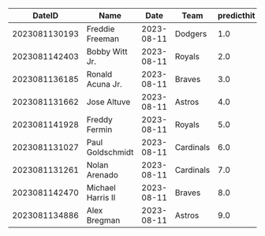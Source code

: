 DateID         |  Name               |  Date        |  Team       |  predicthit  |  predicthitproba     |  hitbool  |  Last7DaysAVG  |  Last15DaysAVG  |  Last30DaysAVG
---------------|---------------------|--------------|-------------|--------------|----------------------|-----------|----------------|-----------------|---------------
2023081130193  |  Freddie Freeman    |  2023-08-11  |  Dodgers    |  1.0         |  0.6206946892725189  |  False    |  0.407         |  0.481          |  0.434
2023081142403  |  Bobby Witt Jr.     |  2023-08-11  |  Royals     |  2.0         |  0.6086640123051573  |  False    |  0.261         |  0.42           |  0.31
2023081136185  |  Ronald Acuna Jr.   |  2023-08-11  |  Braves     |  3.0         |  0.6079234772076497  |  False    |  0.406         |  0.442          |  0.372
2023081131662  |  Jose Altuve        |  2023-08-11  |  Astros     |  4.0         |  0.6035250199287777  |  False    |  0.462         |  0.42           |  0.396
2023081141928  |  Freddy Fermin      |  2023-08-11  |  Royals     |  5.0         |  0.6034612072197253  |  False    |  0.333         |  0.308          |  0.344
2023081131027  |  Paul Goldschmidt   |  2023-08-11  |  Cardinals  |  6.0         |  0.6029757380074506  |  False    |  0.259         |  0.192          |  0.238
2023081131261  |  Nolan Arenado      |  2023-08-11  |  Cardinals  |  7.0         |  0.6024750168920379  |  False    |  0.36          |  0.255          |  0.284
2023081142470  |  Michael Harris II  |  2023-08-11  |  Braves     |  8.0         |  0.6022116320992245  |  False    |  0.385         |  0.391          |  0.395
2023081134886  |  Alex Bregman       |  2023-08-11  |  Astros     |  9.0         |  0.6020471771785102  |  False    |  0.25          |  0.208          |  0.289
